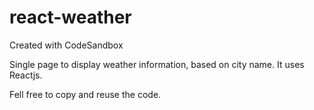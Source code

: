 # react-weather
Created with CodeSandbox

Single page to display weather information, based on city name. It uses Reactjs.

Fell free to copy and reuse the code.
